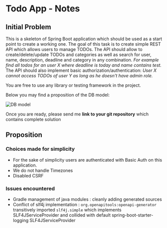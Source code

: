 # Todo App - Notes

## Initial Problem

This is a skeleton of Spring Boot application which should be used as a start point to create a working one.
The goal of this task is to create simple REST API  which allows users to manage TODOs. 
The API should allow to create/delete/update TODOs and categories as well as search for user, name, description, deadline and category in any combination. *For example find all todos for an user X where deadline is today and name contains test.* 
The API should also implement basic authorization/authentication: *User X cannot access TODOs of user Y as long as he doesn't have admin role.*

You are free to use any library or testing framework in the project.

Below you may find a proposition of the DB model:

![DB model](DBModel.png)

Once you are ready, please send me **link to your git repository** which contains complete solution

## Proposition

### Choices made for simplicity

- For the sake of simplicity users are authenticated with Basic Auth on this application.
- We do not handle Timezones
- Disabled CSRF

### Issues encountered

- Gradle management of java modules : cleanly adding generated sources
- Conflict of slf4j implementation : `org.openapitools:openapi-generator` transitively imported `slf4j.simple` which implements SLF4JServiceProvider and collided with default spring-boot-starter-logging SLF4JServiceProvider
